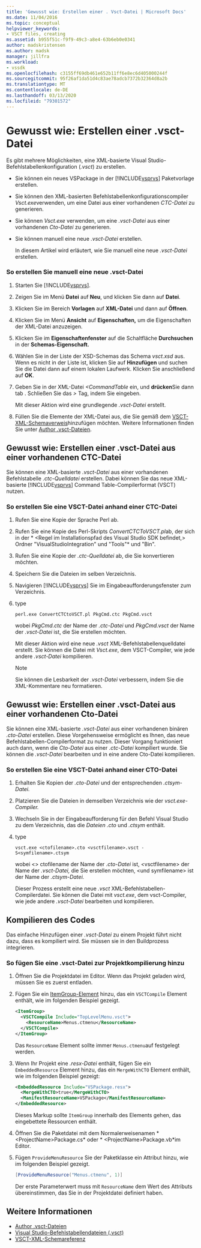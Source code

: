 ```yaml
---
title: 'Gewusst wie: Erstellen einer . Vsct-Datei | Microsoft Docs'
ms.date: 11/04/2016
ms.topic: conceptual
helpviewer_keywords:
- VSCT files, creating
ms.assetid: b955f51c-f9f9-49c3-a8e4-63b6eb0e0341
author: madskristensen
ms.author: madsk
manager: jillfra
ms.workload:
- vssdk
ms.openlocfilehash: c3155ff69db461e652b11ff6e8ec6d405000244f
ms.sourcegitcommit: 95f26af1da51d4c83ae78adcb7372b32364d8a2b
ms.translationtype: MT
ms.contentlocale: de-DE
ms.lasthandoff: 03/13/2020
ms.locfileid: "79301572"
---
```

# <a name="how-to-create-a-vsct-file"></a>Gewusst wie: Erstellen einer .vsct-Datei

Es gibt mehrere Möglichkeiten, eine XML-basierte Visual Studio-Befehlstabellenkonfiguration (*.vsct*) zu erstellen.

- Sie können ein neues VSPackage in der [!INCLUDE[vsprvs](../../code-quality/includes/vsprvs_md.md)] Paketvorlage erstellen.

- Sie können den XML-basierten Befehlstabellenkonfigurationscompiler *Vsct.exe*verwenden, um eine Datei aus einer vorhandenen *CTC-Datei* zu generieren.

- Sie können *Vsct.exe* verwenden, um eine *.vsct-Datei* aus einer vorhandenen *Cto-Datei* zu generieren.

- Sie können manuell eine neue *.vsct-Datei* erstellen.

  In diesem Artikel wird erläutert, wie Sie manuell eine neue *.vsct-Datei* erstellen.

### <a name="to-manually-create-a-new-vsct-file"></a>So erstellen Sie manuell eine neue .vsct-Datei

1. Starten Sie [!INCLUDE[vsprvs](../../code-quality/includes/vsprvs_md.md)].

2. Zeigen Sie im Menü **Datei** auf **Neu**, und klicken Sie dann auf **Datei**.

3. Klicken Sie im Bereich **Vorlagen** auf **XML-Datei** und dann auf **Öffnen**.

4. Klicken Sie im Menü **Ansicht** auf **Eigenschaften,** um die Eigenschaften der XML-Datei anzuzeigen.

5. Klicken Sie im **Eigenschaftenfenster** auf die Schaltfläche **Durchsuchen** in der **Schemas-Eigenschaft.**

6. Wählen Sie in der Liste der XSD-Schemas das Schema *vsct.xsd* aus. Wenn es nicht in der Liste ist, klicken Sie auf **Hinzufügen** und suchen Sie die Datei dann auf einem lokalen Laufwerk. Klicken Sie anschließend auf **OK**.

7. Geben Sie in der XML-Datei *<CommandTable* ein, und **drücken**Sie dann tab . Schließen Sie das *>* Tag, indem Sie eingeben.

    Mit dieser Aktion wird eine grundlegende *.vsct-Datei* erstellt.

8. Füllen Sie die Elemente der XML-Datei aus, die Sie gemäß dem [VSCT-XML-Schemaverweis](../../extensibility/vsct-xml-schema-reference.md)hinzufügen möchten. Weitere Informationen finden Sie unter [Author .vsct-Dateien](../../extensibility/internals/authoring-dot-vsct-files.md).

<a name="how-to-create-a-dot-vsct-file-from-an-existing-dot-ctc-file"></a>

## <a name="how-to-create-a-vsct-file-from-an-existing-ctc-file"></a>Gewusst wie: Erstellen einer .vsct-Datei aus einer vorhandenen CTC-Datei

Sie können eine XML-basierte *.vsct-Datei* aus einer vorhandenen Befehlstabelle *.ctc-Quelldatei* erstellen. Dabei können Sie das neue XML-basierte [!INCLUDE[vsprvs](../../code-quality/includes/vsprvs_md.md)] Command Table-Compilerformat (VSCT) nutzen.

### <a name="to-create-a-vsct-file-from-a-ctc-file"></a>So erstellen Sie eine VSCT-Datei anhand einer CTC-Datei

1. Rufen Sie eine Kopie der Sprache Perl ab.

2. Rufen Sie eine Kopie des Perl-Skripts *ConvertCTCToVSCT.pl*ab, der sich in der * \<Regel im Installationspfad des Visual Studio SDK befindet,> Ordner "VisualStudioIntegration" und "Tools"* und "Bin".

3. Rufen Sie eine Kopie der *.ctc-Quelldatei* ab, die Sie konvertieren möchten.

4. Speichern Sie die Dateien im selben Verzeichnis.

5. Navigieren [!INCLUDE[vsprvs](../../code-quality/includes/vsprvs_md.md)] Sie im Eingabeaufforderungsfenster zum Verzeichnis.

6. type

   ```
   perl.exe ConvertCTCtoVSCT.pl PkgCmd.ctc PkgCmd.vsct
   ```

    wobei *PkgCmd.ctc* der Name der *.ctc-Datei* und *PkgCmd.vsct* der Name der *.vsct-Datei* ist, die Sie erstellen möchten.

    Mit dieser Aktion wird eine neue *.vsct* XML-Befehlstabellenquelldatei erstellt. Sie können die Datei mit *Vsct.exe*, dem VSCT-Compiler, wie jede andere *.vsct-Datei* kompilieren.

   > [!NOTE]
   > Sie können die Lesbarkeit der *.vsct-Datei* verbessern, indem Sie die XML-Kommentare neu formatieren.

<a name="how-to-create-a-dot-vsct-file-from-an-existing-dot-cto-file"></a>

## <a name="how-to-create-a-vsct-file-from-an-existing-cto-file"></a>Gewusst wie: Erstellen einer .vsct-Datei aus einer vorhandenen Cto-Datei

Sie können eine XML-basierte *.vsct-Datei* aus einer vorhandenen binären *.cto-Datei* erstellen. Diese Vorgehensweise ermöglicht es Ihnen, das neue Befehlstabellen-Compilerformat zu nutzen. Dieser Vorgang funktioniert auch dann, wenn die *Cto-Datei* aus einer *.ctc-Datei* kompiliert wurde. Sie können die *.vsct-Datei* bearbeiten und in eine andere Cto-Datei kompilieren.

### <a name="to-create-a-vsct-file-from-a-cto-file"></a>So erstellen Sie eine VSCT-Datei anhand einer CTO-Datei

1. Erhalten Sie Kopien der *.cto-Datei* und der entsprechenden *.ctsym-Datei.*

2. Platzieren Sie die Dateien in demselben Verzeichnis wie der *vsct.exe-Compiler.*

3. Wechseln Sie in der Eingabeaufforderung für den Befehl Visual Studio zu dem Verzeichnis, das die *Dateien .cto* und *.ctsym* enthält.

4. type

    ```
    vsct.exe <ctofilename>.cto <vsctfilename>.vsct -S<symfilename>.ctsym
    ```

     wobei \<\> ctofilename der Name der *.cto-Datei* ist, \<vsctfilename\> der Name der *.vsct-Datei,* die Sie erstellen möchten, \<und symfilename\> ist der Name der *.ctsym-Datei.*

     Dieser Prozess erstellt eine neue *.vsct* XML-Befehlstabellen-Compilerdatei. Sie können die Datei mit *vsct.exe*, dem vsct-Compiler, wie jede andere *.vsct-Datei* bearbeiten und kompilieren.

## <a name="compile-the-code"></a>Kompilieren des Codes
 Das einfache Hinzufügen einer *.vsct-Datei* zu einem Projekt führt nicht dazu, dass es kompiliert wird. Sie müssen sie in den Buildprozess integrieren.

### <a name="to-add-a-vsct-file-to-project-compilation"></a>So fügen Sie eine .vsct-Datei zur Projektkompilierung hinzu

1. Öffnen Sie die Projektdatei im Editor. Wenn das Projekt geladen wird, müssen Sie es zuerst entladen.

2. Fügen Sie ein [ItemGroup-Element](../../msbuild/itemgroup-element-msbuild.md) hinzu, das ein `VSCTCompile` Element enthält, wie im folgenden Beispiel gezeigt.

    ```xml
    <ItemGroup>
      <VSCTCompile Include="TopLevelMenu.vsct">
        <ResourceName>Menus.ctmenu</ResourceName>
      </VSCTCompile>
    </ItemGroup>

    ```

     Das `ResourceName` Element sollte immer `Menus.ctmenu`auf festgelegt werden.

3. Wenn Ihr Projekt eine *.resx-Datei* enthält, fügen Sie ein `EmbeddedResource` Element hinzu, das ein `MergeWithCTO` Element enthält, wie im folgenden Beispiel gezeigt:

    ```xml
    <EmbeddedResource Include="VSPackage.resx">
      <MergeWithCTO>true</MergeWithCTO>
      <ManifestResourceName>VSPackage</ManifestResourceName>
    </EmbeddedResource>

    ```

     Dieses Markup sollte `ItemGroup` innerhalb des Elements gehen, das eingebettete Ressourcen enthält.

4. Öffnen Sie die Paketdatei mit dem Normalerweisenamen * \<ProjectName\>Package.cs* oder * \<ProjectName\>Package.vb*im Editor.

5. Fügen `ProvideMenuResource` Sie der Paketklasse ein Attribut hinzu, wie im folgenden Beispiel gezeigt.

    ```csharp
    [ProvideMenuResource("Menus.ctmenu", 1)]
    ```

     Der erste Parameterwert muss mit `ResourceName` dem Wert des Attributs übereinstimmen, das Sie in der Projektdatei definiert haben.

## <a name="see-also"></a>Weitere Informationen
- [Author .vsct-Dateien](../../extensibility/internals/authoring-dot-vsct-files.md)
- [Visual Studio-Befehlstabellendateien (.vsct)](../../extensibility/internals/visual-studio-command-table-dot-vsct-files.md)
- [VSCT-XML-Schemareferenz](../../extensibility/vsct-xml-schema-reference.md)
